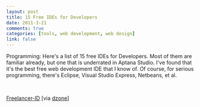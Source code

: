 ```yaml
--- 
layout: post
title: 15 Free IDEs for Developers
date: 2011-3-21
comments: true
categories: [tools, web development, web design]
link: false
---
```

<p></p><p>Programming: Here's a list of 15 free IDEs for Developers. Most of them are familiar already, but one that is underrated in Aptana Studio. I've found that it's the best free web development IDE that I know of. Of course, for serious programming, there's Eclipse, Visual Studio Express, Netbeans, et al.&nbsp;

&nbsp;

<a href="http://blog.freelancer-id.com/index.php/2011/03/20/15-free-ides-for-developers" target="_blank">Freelancer\-ID</a> [via <a href="http://www.dzone.com/links/rss/15_free_ides_for_developers.html" target="_self">dzone</a>]</p>
